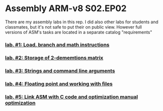 # Assembly ARM-v8 S02.EP02
There are my assembly labs in this rep. I did also other labs for students and classmates, but it's not safe to put their on public view. However full versions of ASM's tasks are located in a separate catalog "requirements"  
### [lab. #1:  Load, branch and math instructions](https://github.com/Infernalum/ASM_S02.EP02/tree/master/lab1)
### [lab. #2:  Storage of 2-dememtions matrix](https://github.com/Infernalum/ASM_S02.EP02/tree/master/lab2)
### [lab. #3: Strings and command line arguments](https://github.com/Infernalum/ASM_S02.EP02/tree/master/lab3)
### [lab. #4: Floating point and working with files](https://github.com/Infernalum/ASM_S02.EP02/tree/master/lab4)
### [lab. #5: Link ASM with C code and optimization manual optimization](https://github.com/Infernalum/ASM_S02.EP02/tree/master/lab5)
